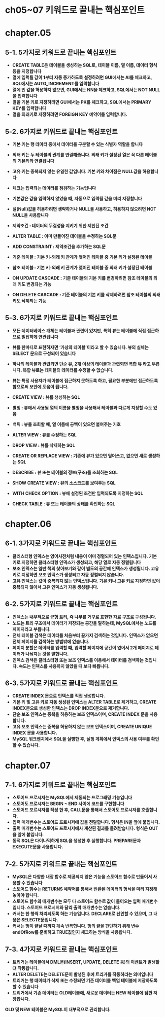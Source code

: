 # ch05~07 키워드로 끝내는 핵심포인트

# chapter.05

## 5-1. 5가지로 키워드로 끝내는 핵심포인트

- **CREATE TABLE은 테이블을 생성하는 SQL로, 테이블 이름, 열 이름, 데이터 형식 등을 지정합니다**
- **열에 입력될 값이 1부터 자동 증가하도록 설정하려면 GUI에서는 AI를 체크하고, SQL에서는 AUTO_INCREMENT를 입력합니다**
- **열에 빈 값을 허용하지 않으면, GUI에서는 NN을 체크하고, SQL에서는 NOT NULL을 입력합니다**
- **열을 기본 키로 지정하려면 GUI에서는 PK를 체크하고, SQL에서는 PRIMARY KEY를 입력합니다**
- **열을 외래키로 지정하려면 FOREIGN KEY 예약어를 입력합니다.**

## 5-2. 6가지로 키워드로 끝내는 핵심포인트

- **기본 키는 행 데이터 중에서 데이터를 구분할 수 있는 식별자 역할을 합니다**
- **외래 키는 두 테이블의 관계를 연결해줍니다. 외래 키가 설정된 열은 꼭 다른 테이블의 기본키와 연결됩니다**
- **고유 키는 중복되지 않는 유일한 값입니다. 기본 키와 차이점은 NULL값을 허용합니다**
- **체크는 입력되는 데이터를 점검하는 기능입니다**
- **기본값은 값을 입력하지 않았을 때, 자동으로 입력될 값을 미리 지정합니다**
- **널(Null)값을 허용하려면 생략하거나 NULL을 사용하고, 허용하지 않으려면 NOT NULL을 사용합니다**

- **제약조건 : 데이터의 무결성을 지키기 위한 제한된 조건**
- **ALTER TABLE : 이미 만들어진 테이블을 수정하는 SQL문**
- **ADD CONSTRAINT : 제약조건을 추가하는 SQL문**
- **기준 테이블 : 기본 키-외래 키 관계가 맺어진 테이블 중 기본 키가 설정된 테이블**
- **참조 테이블 : 기본 키-외래 키 관계가 맺어진 테이블 중 외래 키가 설정된 테이블**
- **ON UPDATE CASCADE : 기준 테이블의 기본 키를 변경하려면 참조 테이블의 외래 키도 변경되는 기능**
- **ON DELETE CASCADE : 기준 테이블의 기본 키를 삭제하려면 참조 테이블의 외래 키도 삭제되는 기능**

## 5-3. 6가지로 키워드로 끝내는 핵심포인트

- **모든 데이터베이스 개체는 테이블과 관련이 있지만, 특히 뷰는 테이블에 직접 접근하므로 밀접하게 연관됩니다**
- **뷰를 한마디로 표현하자면 ‘가상의 테이블’이라고 할 수 있습니다. 뷰의 실체는 SELECT 문으로 구성되어 있습니다**
- **하나의 테이블과 관련되면 단순 뷰, 2개 이상의 테이블과 관련되면 복합 뷰 라고 부릅니다. 복합 뷰로는 테이블의 데이터를 수정할 수 없습니다.**
- **뷰는 특정 사용자가 테이블에 접근하지 못하도록 하고, 필요한 부분에만 접근하도록 함으로써 보안에 도움이 됩니다.**

- **CREATE VIEW : 뷰를 생성하는 SQL**
- **별칭 : 뷰에서 사용될 열의 이름을 별칭을 사용해서 테이블과 다르게 지정할 수도 있음**
- **백틱 : 뷰를 조회할 때, 열 이름에 공백이 있으면 붙여주는 기호**
- **ALTER VIEW : 뷰를 수정하는 SQL**
- **DROP VIEW : 뷰를 삭제하는 SQL**
- **CREATE OR REPLACE VIEW : 기존에 뷰가 있으면 덮어쓰고, 없으면 새로 생성하는 SQL**
- **DESCRIBE : 뷰 또는 테이블의 정보(구조)를 조회하는 SQL**
- **SHOW CREATE VIEW : 뷰의 소스코드를 보여주는 SQL**
- **WITH CHECK OPTION : 뷰에 설정된 조건만 입력되도록 지정하는 SQL**
- **CHECK TABLE : 뷰 또는 테이블의 상태를 확인하는 SQL**

# chapter.06

## 6-1. 3가지로 키워드로 끝내는 핵심포인트

- **클러스터형 인덱스는 영어사전처럼 내용이 이미 정렬되어 있는 인덱스입니다. 기본 키로 지정하면 클러스터형 인덱스가 생성되고, 해당 열로 자동 정렬됩니다**
- **보조 인덱스는 일반 책의 찾아보기와 같이 별도의 공간에 인덱스가 생성됩니다. 고유 키로 지정하면 보조 인덱스가 생성되고 자동 정렬되지 않습니다.**
- **고유 인덱스는 값이 중복되지 않는 인덱스입니다. 기본 키나 고유 키로 지정하면 값이 중복되지 않아서 고유 인덱스가 자동 생성됩니다.**

## 6-2. 5가지로 키워드로 끝내는 핵심포인트

- **인덱스는 내부적으로 균형 트리, 즉 나무를 거꾸로 표현한 자료 구조로 구성됩니다.**
- **노드는 트리 구조에서 데이터가 저장되는 공간을 말하는데, MySQL에서는 노드를 페이지라고 부릅니다.**
- **전체 테이블 검색은 데이터를 처음부터 끝가지 검색하는 것입니다. 인덱스가 없으면 전체 페이지를 검색하는 방법밖에 없습니다.**
- **페이지 분할은 데이터를 입력할 때, 입력할 페이지에 공간이 없어서 2개 페이지로 데이터가 나눠지는 것을 말합니다.**
- **인덱스 검색은 클러스터형 또는 보조 인덱스를 이용해서 데이터를 검색하는 것입니다. 속도는 인덱스를 사용하지 않았을 때 보다 빠릅니다.**

## 6-3. 5가지로 키워드로 끝내는 핵심포인트

- **CREATE INDEX 문으로 인덱스를 직접 생성합니다.**
- **기본 키 및 고유 키로 자동 생성된 인덱스는 ALTER TABLE로 제거하고, CREATE INDEX문으로 생성한 인덱스는 DROP INDEX문으로 제거합니다.**
- **단순 보조 인덱스는 중복을 허용하는 보조 인덱스이며, CREATE INDEX 문을 사용합니다.**
- **고유 보조 인덱스는 중복을 허용하지 않는 보조 인덱스이며, CREATE UNIQUE INDEX 문을 사용합니다.**
- **MySQL 워크벤치에서 SQL을 실행한 후, 실행 계획에서 인덱스의 사용 여부를 확인할 수 있습니다.**

# chapter.07

## 7-1. 6가지로 키워드로 끝내는 핵심포인트

- **스토어드 프로시저는 MySQL에서 제동되는 프로그래밍 기능입니다**
- **스토어도 프로시저는 BEGIN ~ END 사이에 코드를 구현합니다**
- **스토어드 포르시저를 작성 한 후, CALL문을 통해서 스토어도 프로시저를 호출합니다.**
- **입력 매개변수는 스토어드 프로시저에 값을 전달합니다. 형식은 IN을 앞에 붙입니다.**
- **출력 매개변수는 스토어드 프로시저에사 계산된 결과를 돌려받습니다. 형식은 OUT을 앞에 붙입니다.**
- **동적 SQL은 다이나믹하게 SQL을 생성한 후 실행합니다. PREPARE문과 EXECUTE문을 사용합니다.**

## 7-2. 5가지로 키워드로 끝내는 핵심포인트

- **MySQL은 다양한 내장 함수로 제공되지 않은 기능을 스토어드 함수로 만들어서 사용할 수 있습니다**
- **스토어드 함수는 RETURNS 예약어를 통해서 반환된 데이터의 형식을 미리 지정해 놓아야 합니다.**
- **스토어드 함수의 매개변수는 모두 다 스토어드 함수로 값이 들어오는 입력 매개변수 입니다. 스토어드 프로시저와 달리 출력 매개변수는 없습니다.**
- **커서는 한 행씩 처리되도록 하는 기능입니다. DECLARE로 선언할 수 있으며, 그 내용은 SELECTE문입니다.**
- **커서는 행이 끝날 때까지 계속 반복합니다. 행의 끝을 판단하기 위해 변수 endOfRow를 준비하고 TRUE값인지 체크하는 방식을 사용합니다.**

## 7-3. 4가지로 키워드로 끝내는 핵심포인트

- **트리거는 테이블에서 DML문(INSERT, UPDATE, DELETE 등)의 이벤트가 발생할 떄 작동합니다.**
- **ALTER DELETE는 DELETE문이 발생된 후에 트리거를 작동하라는 의미입니다**
- **트리거는 행 데이터가 삭제 또는 수정되면 기존 데이터를 백업 테이블에 저장하도록 할 수 있습니다**
- **트리거에서 기존 데이터는 OLD테이블에, 새로운 데이터는 NEW 테이블에 잠깐 저장합니다.**

**OLD 및 NEW 테이블은 MySQL이 내부적으로 관리합니다.**
